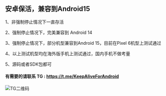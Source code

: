 ## 安卓保活，兼容到Android15 

1、非强制停止情况下一直存活 

2、强制停止情况下，完美兼容到 Android 14 

3、强制停止情况下，部分机型兼容到Android 15，目前在Pixel 6机型上测试通过

4、以上测试机型均在海外版手机上测试通过，国内手机不做考量 

5、源码或者SDK包都可 

#### 有需要的请联系 TG : https://t.me/KeepAliveForAndroid

![TG二维码](https://github.com/hnscf/KeepAliveForAndroid/blob/main/KeepAliveForAndroid.png)




